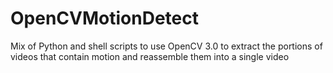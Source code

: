 # OpenCVMotionDetect
Mix of Python and shell scripts to use OpenCV 3.0 to extract the portions of videos that contain motion and reassemble them into a single video
